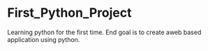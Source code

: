 # First_Python_Project
Learning python for the first time. End goal is to create aweb based application using python.
